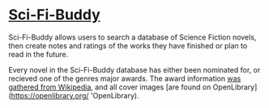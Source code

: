 # [Sci-Fi-Buddy](https://sci-fi-buddy.cyclic.app/about 'Sci-Fi-Buddy')

Sci-Fi-Buddy allows users to search a database of Science Fiction novels, then create notes and ratings of the works they have finished or plan to read in the future.

Every novel in the Sci-Fi-Buddy database has either been nominated for, or recieved one of the genres major awards. The award information [was gathered from Wikipedia](https://en.wikipedia.org/wiki/Hugo_Award_for_Best_Novel 'Wikipedia - Hugo Award for Best novel'), and all cover images [are found on OpenLibrary](https://openlibrary.org/ 'OpenLibrary).
